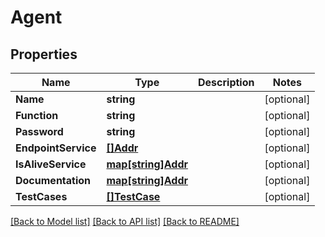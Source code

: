 # Agent

## Properties

Name | Type | Description | Notes
------------ | ------------- | ------------- | -------------
**Name** | **string** |  | [optional] 
**Function** | **string** |  | [optional] 
**Password** | **string** |  | [optional] 
**EndpointService** | [**[]Addr**](Addr.md) |  | [optional] 
**IsAliveService** | [**map[string]Addr**](Addr.md) |  | [optional] 
**Documentation** | [**map[string]Addr**](Addr.md) |  | [optional] 
**TestCases** | [**[]TestCase**](TestCase.md) |  | [optional] 

[[Back to Model list]](../README.md#documentation-for-models) [[Back to API list]](../README.md#documentation-for-api-endpoints) [[Back to README]](../README.md)


